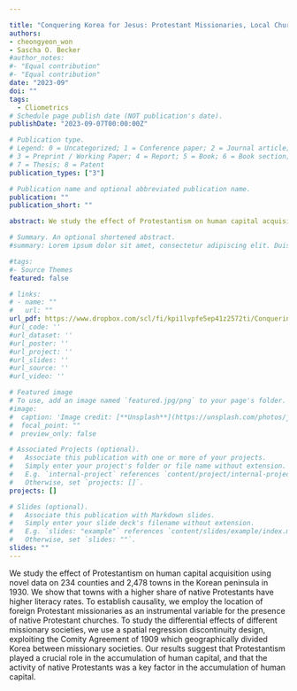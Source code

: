 ```yaml
---

title: "Conquering Korea for Jesus: Protestant Missionaries, Local Churches, and Literacy in Colonial Korea"
authors:
- cheongyeon_won
- Sascha O. Becker
#author_notes:
#- "Equal contribution"
#- "Equal contribution"
date: "2023-09"
doi: ""
tags:
  - Cliometrics
# Schedule page publish date (NOT publication's date).
publishDate: "2023-09-07T00:00:00Z"

# Publication type.
# Legend: 0 = Uncategorized; 1 = Conference paper; 2 = Journal article;
# 3 = Preprint / Working Paper; 4 = Report; 5 = Book; 6 = Book section;
# 7 = Thesis; 8 = Patent
publication_types: ["3"]

# Publication name and optional abbreviated publication name.
publication: ""
publication_short: ""

abstract: We study the effect of Protestantism on human capital acquisition using novel data on 234 counties and 2,478 towns in the Korean peninsula in 1930. We show that towns with a higher share of native Protestants have higher literacy rates. To establish causality, we employ the location of foreign Protestant missionaries as an instrumental variable for the presence of native Protestant churches. To study the differential effects of different missionary societies, we use a spatial regression discontinuity design, exploiting the Comity Agreement of 1909 which geographically divided Korea between missionary societies. Our results suggest that Protestantism played a crucial role in the accumulation of human capital, and that the activity of native Protestants was a key factor in the accumulation of human capital.

# Summary. An optional shortened abstract.
#summary: Lorem ipsum dolor sit amet, consectetur adipiscing elit. Duis posuere tellus ac convallis placerat. Proin tincidunt magna sed ex sollicitudin #condimentum.

#tags:
#- Source Themes
featured: false

# links:
# - name: ""
#   url: ""
url_pdf: https://www.dropbox.com/scl/fi/kpi1lvpfe5ep41z2572ti/Conquering-Korea-for-Jesus_latest_CY.pdf?rlkey=vp65nd5hv0agc23iy6slpogex&dl=0
#url_code: ''
#url_dataset: ''
#url_poster: ''
#url_project: ''
#url_slides: ''
#url_source: ''
#url_video: ''

# Featured image
# To use, add an image named `featured.jpg/png` to your page's folder. 
#image:
#  caption: 'Image credit: [**Unsplash**](https://unsplash.com/photos/jdD8gXaTZsc)'
#  focal_point: ""
#  preview_only: false

# Associated Projects (optional).
#   Associate this publication with one or more of your projects.
#   Simply enter your project's folder or file name without extension.
#   E.g. `internal-project` references `content/project/internal-project/index.md`.
#   Otherwise, set `projects: []`.
projects: []

# Slides (optional).
#   Associate this publication with Markdown slides.
#   Simply enter your slide deck's filename without extension.
#   E.g. `slides: "example"` references `content/slides/example/index.md`.
#   Otherwise, set `slides: ""`.
slides: ""
---
```


We study the effect of Protestantism on human capital acquisition using novel data on 234 counties and 2,478 towns in the Korean peninsula in 1930. We show that towns with a higher share of native Protestants have higher literacy rates. To establish causality, we employ the location of foreign Protestant missionaries as an instrumental variable for the presence of native Protestant churches. To study the differential effects of different missionary societies, we use a spatial regression discontinuity design, exploiting the Comity Agreement of 1909 which geographically divided Korea between missionary societies. Our results suggest that Protestantism played a crucial role in the accumulation of human capital, and that the activity of native Protestants was a key factor in the accumulation of human capital.